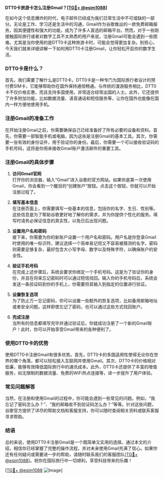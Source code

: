 **DTT0卡旅游卡怎么注册Gmail？[[TG💪+ @esim1088](https://t.me/s/esim1088)]**

在如今这个信息爆炸的时代，电子邮件已经成为我们日常生活中不可或缺的一部分。无论是工作、学习还是生活中的沟通，Gmail作为谷歌推出的一款免费邮箱服务，因其便捷性和强大的功能，成为了许多人首选的邮箱平台。然而，对于一些刚接触国际旅行或者对数字工具不太熟悉的用户来说，注册Gmail可能会遇到一些困难。尤其是当你使用的是DTT0卡这种旅游卡时，可能会觉得更加复杂。别担心，今天我们就来详细讲解一下如何用DTT0卡注册Gmail，让你轻松开启你的数字生活。

### DTT0卡是什么？

首先，我们需要了解什么是DTT0卡。DTT0卡是一种专门为国际旅行者设计的预付费SIM卡，它能够帮助你在国外保持通信畅通。与传统的漫游服务相比，DTT0卡不仅价格实惠，而且支持多国使用，非常适合经常出国的人士。此外，它还提供了许多附加功能，比如数据流量、语音通话和短信服务等，让你在国外也能像在国内一样方便地使用手机。

### 注册Gmail的准备工作

在开始注册Gmail之前，你需要确保自己已经准备好了所有必要的设备和资料。首先，你需要一部智能手机或电脑，因为这些是注册Gmail的基本工具。其次，你需要一张有效的身份证件，用于验证你的身份。最后，你需要一个可以接收验证码的手机号码，这将是你用来接收Gmail账户激活邮件的重要工具。

### 注册Gmail的具体步骤

1. **访问Gmail官网**  
   打开你的浏览器，输入“Gmail”进入谷歌的官方网站。如果你是第一次使用Gmail，你会看到一个醒目的“创建账户”按钮。点击这个按钮，你就可以开始注册过程了。

2. **填写基本信息**  
   在注册页面上，你需要填写一些基本的信息，包括你的名字、生日、性别等。这些信息是为了帮助谷歌更好地了解你的需求，并为你提供个性化的服务。填写时请务必保证信息的真实性，以免日后出现问题。

3. **设置用户名和密码**  
   接下来，你需要为你的新账户设置一个用户名和密码。用户名是你登录Gmail时使用的唯一标识符，建议选择一个简单易记但又不容易被猜测的名字。密码则需要足够复杂，最好包含大小写字母、数字以及特殊字符，以确保账户的安全性。

4. **验证手机号码**  
   在完成上述步骤后，系统会要求你绑定一个手机号码。这是为了验证你的身份，并且在将来忘记密码时可以通过短信找回。输入你的手机号码后，系统会发送一条验证码到你的手机上，你需要将其输入到指定的位置进行验证。

5. **设置恢复选项**  
   为了防止万一忘记密码，你可以设置一些额外的恢复选项，比如备用邮箱地址或者安全问题。这样即使忘记了密码，也可以通过这些方式找回账户。

6. **完成注册**  
   当所有的信息都填写完毕并通过验证后，你就成功注册了一个新的Gmail账户！此时，你可以开始享受Gmail带来的各种便利了。

### 使用DTT0卡的优势

使用DTT0卡注册Gmail有很多优势。首先，DTT0卡的多国适用性使得无论你在世界的哪个角落，都可以轻松接入互联网并使用Gmail。其次，DTT0卡的价格相对低廉，能够有效降低国际旅行中的通讯成本。此外，DTT0卡还提供了丰富的增值服务，如无限制的数据流量、免费的WiFi热点连接等，进一步提升了用户体验。

### 常见问题解答

当然，在注册和使用Gmail的过程中，你可能会遇到一些常见的问题。例如，“我忘记了密码怎么办？”、“我的邮箱收不到验证码怎么办？”等等。针对这些问题，谷歌官方提供了详尽的帮助文档和客服支持，你可以随时查阅相关资料或联系客服寻求帮助。

### 结语

总的来说，使用DTT0卡注册Gmail是一个既简单又实用的选择。通过本文的介绍，相信你已经掌握了完整的操作流程，并对未来使用Gmail充满了信心。如果你还有任何疑问或需要进一步的帮助，请随时联系我们的客服团队[[TG💪+ @esim1088](https://t.me/s/esim1088)]。祝你在国际旅行中一切顺利，享受科技带来的乐趣！

[[TG💪+ @esim1088](https://t.me/s/esim1088) ![Image](https://i.postimg.cc/4NQfJmqS/Snipaste-2025-05-13-00-14-12.png)]
